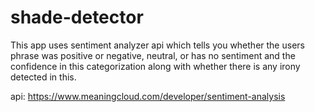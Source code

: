 # shade-detector

This app uses sentiment analyzer api which tells you whether the users phrase was positive or negative, neutral, or has no sentiment and the confidence in this categorization along with whether there is any irony detected in this.

api: https://www.meaningcloud.com/developer/sentiment-analysis
